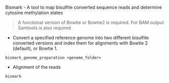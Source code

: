 Bismark - A tool to map bisulfite converted sequence reads and determine cytosine methylation states

> A functional version of Bowtie or Bowtie2 is required. For BAM output Samtools is also required

- Convert a specified reference genome into two different bisulfite converted versions and index them for alignments with Bowtie 2 (default), or Bowtie 1. 

`bismark_genome_preparation <genome_folder>`

- Alignment of the reads

`bismark `


